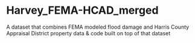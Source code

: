 # Harvey_FEMA-HCAD_merged
A dataset that combines FEMA modeled flood damage and Harris County Appraisal District property data &amp; code built on top of that dataset
